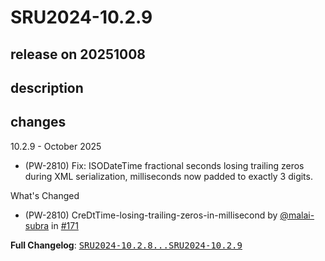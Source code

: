 # SRU2024-10.2.9

## release on 20251008
## description
## changes
10.2.9 - October 2025

* (PW-2810) Fix: ISODateTime fractional seconds losing trailing zeros during XML serialization, milliseconds now padded to exactly 3 digits.

What's Changed

* (PW-2810) CreDtTime-losing-trailing-zeros-in-millisecond by <a class="user-mention notranslate" data-hovercard-type="user" data-hovercard-url="/users/malai-subra/hovercard" data-octo-click="hovercard-link-click" data-octo-dimensions="link_type:self" href="https://github.com/malai-subra">@malai-subra</a> in <a class="issue-link js-issue-link" data-error-text="Failed to load title" data-id="3477285830" data-permission-text="Title is private" data-url="https://github.com/prowide/prowide-iso20022/issues/171" data-hovercard-type="pull_request" data-hovercard-url="/prowide/prowide-iso20022/pull/171/hovercard" href="https://github.com/prowide/prowide-iso20022/pull/171">#171</a>

<strong>Full Changelog</strong>: <a class="commit-link" href="https://github.com/prowide/prowide-iso20022/compare/SRU2024-10.2.8...SRU2024-10.2.9"><tt>SRU2024-10.2.8...SRU2024-10.2.9</tt></a>

